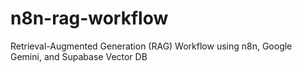# n8n-rag-workflow
Retrieval-Augmented Generation (RAG) Workflow using n8n, Google Gemini, and Supabase Vector DB
